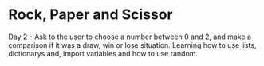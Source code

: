 # Rock, Paper and Scissor
Day 2 - Ask to the user to choose a number between 0 and 2, and make a comparison if it was a draw, win or lose situation. Learning how to use lists, dictionarys and, import variables and how to use random.
